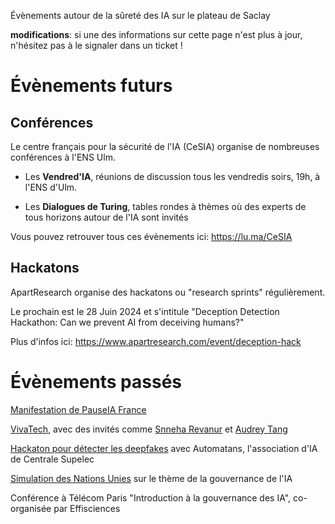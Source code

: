 Évènements autour de la sûreté des IA sur le plateau de Saclay

**modifications**: si une des informations sur cette page n'est plus à jour, n'hésitez pas à le signaler dans un ticket !

# Évènements futurs

## Conférences

Le centre français pour la sécurité de l'IA (CeSIA) organise de nombreuses conférences à l'ENS Ulm.

- Les **Vendred'IA**, réunions de discussion tous les vendredis soirs, 19h, à l'ENS d'Ulm.

- Les **Dialogues de Turing**, tables rondes à thèmes où des experts de tous horizons autour de l'IA sont invités

Vous pouvez retrouver tous ces évènements ici: https://lu.ma/CeSIA

## Hackatons

ApartResearch organise des hackatons ou "research sprints" régulièrement.

Le prochain est le 28 Juin 2024 et s'intitule "Deception Detection Hackathon: Can we prevent AI from deceiving humans?"

Plus d'infos ici: https://www.apartresearch.com/event/deception-hack

# Évènements passés

[Manifestation de PauseIA France](https://www.ladn.eu/tech-a-suivre/pas-de-futur-sans-ia-sure-des-technophiles-alertent-sur-les-derapages-des-ia-generatives/)

[VivaTech](https://vivatechnology.com/), avec des invités comme [Snneha Revanur](https://www.20minutes.fr/high-tech/4092267-20240524-vivatech-2024-rencontre-sneha-revanur-surnommee-greta-thunberg-ia) et [Audrey Tang](https://www.linkedin.com/posts/viva-technology_audrey-tang-at-vivatech-activity-6811688827149664256-nM96/)

[Hackaton pour détecter les deepfakes](https://www.linkedin.com/feed/update/urn:li:activity:7198943187455877120/) avec Automatans, l'association d'IA de Centrale Supelec

[Simulation des Nations Unies](https://www.linkedin.com/feed/update/urn:li:activity:7196970389376253952/) sur le thème de la gouvernance de l'IA

Conférence à Télécom Paris "Introduction à la gouvernance des IA", co-organisée par Effisciences

